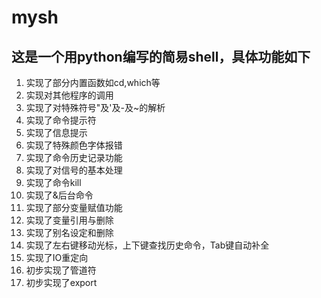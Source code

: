 # mysh

## 这是一个用python编写的简易shell，具体功能如下
1. 实现了部分内置函数如cd,which等
2. 实现对其他程序的调用
3. 实现了对特殊符号"及'及-及~的解析
4. 实现了命令提示符
5. 实现了信息提示
6. 实现了特殊颜色字体报错
7. 实现了命令历史记录功能
8. 实现了对信号的基本处理
9. 实现了命令kill
10. 实现了&后台命令
11. 实现了部分变量赋值功能
12. 实现了变量引用与删除
13. 实现了别名设定和删除
14. 实现了左右键移动光标，上下键查找历史命令，Tab键自动补全
15. 实现了IO重定向
16. 初步实现了管道符
17. 初步实现了export
